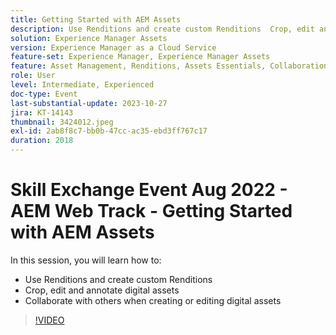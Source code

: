 ```yaml
---
title: Getting Started with AEM Assets
description: Use Renditions and create custom Renditions  Crop, edit and annotate digital assets, collaborate with others when creating or editing digital assets
solution: Experience Manager Assets
version: Experience Manager as a Cloud Service
feature-set: Experience Manager, Experience Manager Assets
feature: Asset Management, Renditions, Assets Essentials, Collaboration
role: User
level: Intermediate, Experienced
doc-type: Event
last-substantial-update: 2023-10-27
jira: KT-14143
thumbnail: 3424012.jpeg
exl-id: 2ab8f8c7-bb0b-47cc-ac35-ebd3ff767c17
duration: 2018
---
```

# Skill Exchange Event Aug 2022 - AEM Web Track - Getting Started with AEM Assets

In this session, you will learn how to:

* Use Renditions and create custom Renditions
* Crop, edit and annotate digital assets
* Collaborate with others when creating or editing digital assets

>[!VIDEO](https://video.tv.adobe.com/v/3424012/?learn=on)
